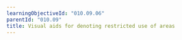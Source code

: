 ```yaml
---
learningObjectiveId: "010.09.06"
parentId: "010.09"
title: Visual aids for denoting restricted use of areas
---
```

